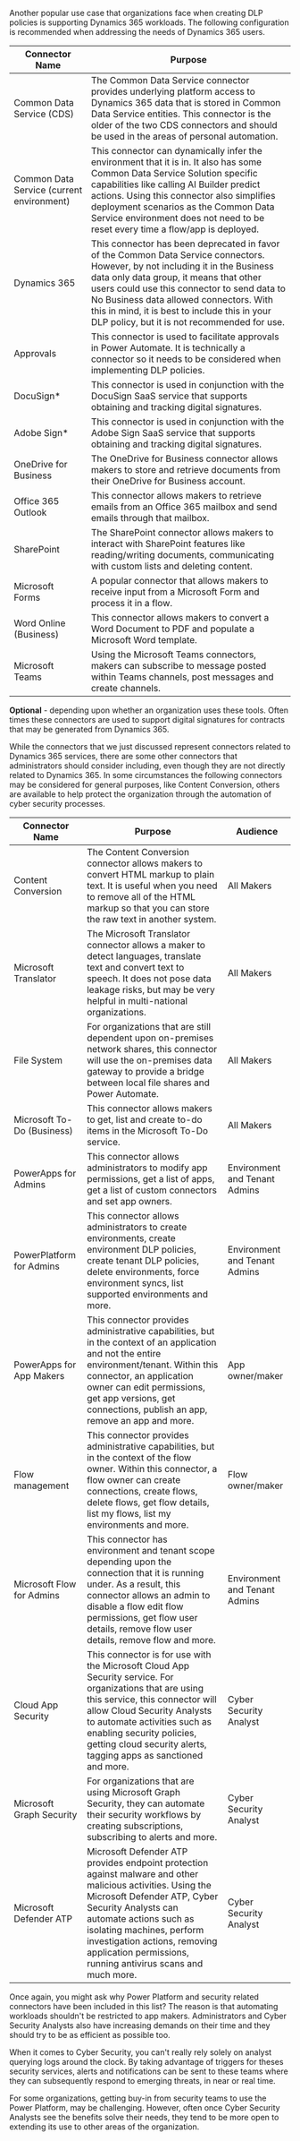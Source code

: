 Another popular use case that organizations face when creating DLP
policies is supporting Dynamics 365 workloads. The following
configuration is recommended when addressing the needs of Dynamics 365
users.

| Connector Name                            | Purpose                                                                                                                                                                                                                                                                                                                                                            |
|-------------------------------------------|--------------------------------------------------------------------------------------------------------------------------------------------------------------------------------------------------------------------------------------------------------------------------------------------------------------------------------------------------------------------|
| Common Data Service (CDS)                 | The Common Data Service connector provides underlying platform access to Dynamics 365 data that is stored in Common Data Service entities. This connector is the older of the two CDS connectors and should be used in the areas of personal automation.                                                                                                                           |
| Common Data Service (current environment) | This connector can dynamically infer the environment that it is in. It also has some Common Data Service Solution specific capabilities like calling AI Builder predict actions. Using this connector also simplifies deployment scenarios as the Common Data Service environment does not need to be reset every time a flow/app is deployed.                                                     |
| Dynamics 365                              | This connector has been deprecated in favor of the Common Data Service connectors. However, by not including it in the Business data only data group, it means that other users could use this connector to send data to No Business data allowed connectors. With this in mind, it is best to include this in your DLP policy, but it is not recommended for use. |
| Approvals                                 | This connector is used to facilitate approvals in Power Automate. It is technically a connector so it needs to be considered when implementing DLP policies.                                                                                                                                                                                                       |
| DocuSign*                                 | This connector is used in conjunction with the DocuSign SaaS service that supports obtaining and tracking digital signatures.                                                                                                                                                                                                                                      |
| Adobe Sign*                               | This connector is used in conjunction with the Adobe Sign SaaS service that supports obtaining and tracking digital signatures.                                                                                                                                                                                                                                    |
| OneDrive for Business                     | The OneDrive for Business connector allows makers to store and retrieve documents from their OneDrive for Business account.                                                                                                                                                                                                                                        |
| Office 365 Outlook                        | This connector allows makers to retrieve emails from an Office 365 mailbox and send emails through that mailbox.                                                                                                                                                                                                                                                   |
| SharePoint                                | The SharePoint connector allows makers to interact with SharePoint features like reading/writing documents, communicating with custom lists and deleting content.                                                                                                                                                                                                  |
| Microsoft Forms                           | A popular connector that allows makers to receive input from a Microsoft Form and process it in a flow.                                                                                                                                                                                                                                                            |
| Word Online (Business)                    | This connector allows makers to convert a Word Document to PDF and populate a Microsoft Word template.                                                                                                                                                                                                                                                             |
| Microsoft Teams                           | Using the Microsoft Teams connectors, makers can subscribe to message posted within Teams channels, post messages and create channels.                                                                                                                                                                                                                             |

**Optional** - depending upon whether an organization uses these
tools. Often times these connectors are used to support digital
signatures for contracts that may be generated from Dynamics 365.

While the connectors that we just discussed represent connectors related
to Dynamics 365 services, there are some other connectors that
administrators should consider including, even though they are not
directly related to Dynamics 365. In some circumstances the following
connectors may be considered for general purposes, like Content
Conversion, others are available to help protect the organization
through the automation of cyber security processes.

| Connector Name             | Purpose                                                                                                                                                                                                                                                                                                                | Audience                      |
|----------------------------|------------------------------------------------------------------------------------------------------------------------------------------------------------------------------------------------------------------------------------------------------------------------------------------------------------------------|-------------------------------|
| Content Conversion         | The Content Conversion connector allows makers to convert HTML markup to plain text. It is useful when you need to remove all of the HTML markup so that you can store the raw text in another system.                                                                                                                 | All Makers                    |
| Microsoft Translator       | The Microsoft Translator connector allows a maker to detect languages, translate text and convert text to speech. It does not pose data leakage risks, but may be very helpful in multi-national organizations.                                                                                                        | All Makers                    |
| File System                | For organizations that are still dependent upon on-premises network shares, this connector will use the on-premises data gateway to provide a bridge between local file shares and Power Automate.                                                                                                                     | All Makers                    |
| Microsoft To-Do (Business) | This connector allows makers to get, list and create to-do items in the Microsoft To-Do service.                                                                                                                                                                                                                       | All Makers                    |
| PowerApps for Admins       | This connector allows administrators to modify app permissions, get a list of apps, get a list of custom connectors and set app owners.                                                                                                                                                                                | Environment and Tenant Admins |
| PowerPlatform for Admins   | This connector allows administrators to create environments, create environment DLP policies, create tenant DLP policies, delete environments, force environment syncs, list supported environments and more.                                                                                                          | Environment and Tenant Admins |
| PowerApps for App Makers   | This connector provides administrative capabilities, but in the context of an application and not the entire environment/tenant. Within this connector, an application owner can edit permissions, get app versions, get connections, publish an app, remove an app and more.                                          | App owner/maker               |
| Flow management            | This connector provides administrative capabilities, but in the context of the flow owner. Within this connector, a flow owner can create connections, create flows, delete flows, get flow details, list my flows, list my environments and more.                                                                     | Flow owner/maker              |
| Microsoft Flow for Admins  | This connector has environment and tenant scope depending upon the connection that it is running under. As a result, this connector allows an admin to disable a flow edit flow permissions, get flow user details, remove flow user details, remove flow and more.                                                    | Environment and Tenant Admins |
| Cloud App Security         | This connector is for use with the Microsoft Cloud App Security service. For organizations that are using this service, this connector will allow Cloud Security Analysts to automate activities such as enabling security policies, getting cloud security alerts, tagging apps as sanctioned and more.               | Cyber Security Analyst        |
| Microsoft Graph Security   | For organizations that are using Microsoft Graph Security, they can automate their security workflows by creating subscriptions, subscribing to alerts and more.                                                                                                                                                       | Cyber Security Analyst        |
| Microsoft Defender ATP     | Microsoft Defender ATP provides endpoint protection against malware and other malicious activities. Using the Microsoft Defender ATP, Cyber Security Analysts can automate actions such as isolating machines, perform investigation actions, removing application permissions, running antivirus scans and much more. | Cyber Security Analyst        |

Once again, you might ask why Power Platform and security related
connectors have been included in this list? The reason is that
automating workloads shouldn't be restricted to app makers. Administrators
and Cyber Security Analysts also have increasing demands on their time
and they should try to be as efficient as possible too.

When it comes to Cyber Security, you can't really rely solely on
analyst querying logs around the clock. By taking advantage of triggers
for theses security services, alerts and notifications can be sent to
these teams where they can subsequently respond to emerging threats, in
near or real time. 

For some organizations, getting buy-in from security teams to use the 
Power Platform, may be challenging. However, often once Cyber Security 
Analysts see the benefits solve their needs, they tend to be more open 
to extending its use to other areas of the organization.
